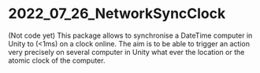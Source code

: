 # 2022_07_26_NetworkSyncClock
(Not code yet) This package allows to synchronise a DateTime computer in Unity to (&lt;1ms) on a clock online. The aim is to be able to trigger an action very precisely on several computer in Unity what ever the location or the atomic clock of the computer.
